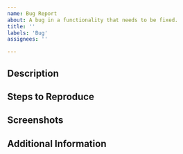 ```yaml
---
name: Bug Report
about: A bug in a functionality that needs to be fixed.
title: ''
labels: 'Bug'
assignees: ''

---
```


## Description

<!-- A clear and concise description of what the bug is. -->

## Steps to Reproduce

<!-- How can the bug be reproduced. -->

## Screenshots

<!-- Visuals of the bug if applicable. -->

## Additional Information

<!-- Any additional information related to the bug or the environment that can help identify/fix the bug. -->
